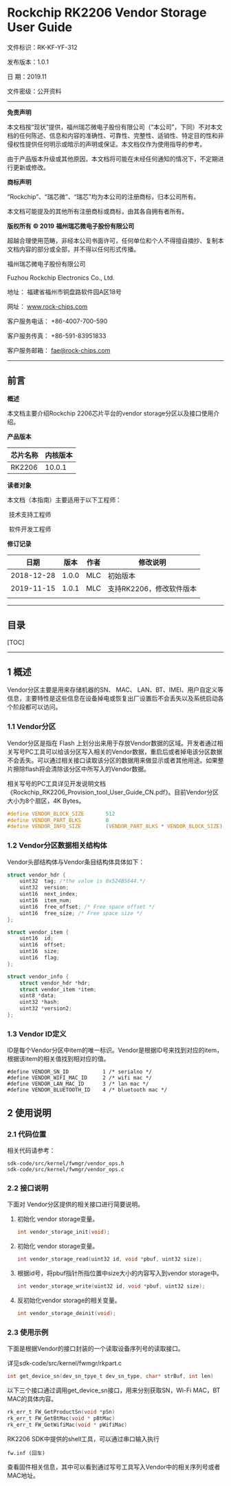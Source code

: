 # **Rockchip RK2206 Vendor Storage User Guide**

文件标识：RK-KF-YF-312

发布版本：1.0.1

日       期：2019.11

文件密级：公开资料

---

**免责声明**

本文档按“现状”提供，福州瑞芯微电子股份有限公司（“本公司”，下同）不对本文档的任何陈述、信息和内容的准确性、可靠性、完整性、适销性、特定目的性和非侵权性提供任何明示或暗示的声明或保证。本文档仅作为使用指导的参考。

由于产品版本升级或其他原因，本文档将可能在未经任何通知的情况下，不定期进行更新或修改。

**商标声明**

“Rockchip”、“瑞芯微”、“瑞芯”均为本公司的注册商标，归本公司所有。

本文档可能提及的其他所有注册商标或商标，由其各自拥有者所有。

**版权所有** **© 2019** **福州瑞芯微电子股份有限公司**

超越合理使用范畴，非经本公司书面许可，任何单位和个人不得擅自摘抄、复制本文档内容的部分或全部，并不得以任何形式传播。

福州瑞芯微电子股份有限公司

Fuzhou Rockchip Electronics Co., Ltd.

地址：     福建省福州市铜盘路软件园A区18号

网址：     www.rock-chips.com

客户服务电话： +86-4007-700-590

客户服务传真： +86-591-83951833

客户服务邮箱： fae@rock-chips.com

---

## **前言**

**概述**

本文档主要介绍Rockchip 2206芯片平台的vendor storage分区以及接口使用介绍。

**产品版本**

| **芯片名称** | **内核版本** |
| ------------ | ------------ |
| RK2206       | 10.0.1       |

**读者对象**

本文档（本指南）主要适用于以下工程师：

​        技术支持工程师

​        软件开发工程师

**修订记录**

| **日期**   | **版本** | **作者** | **修改说明**             |
| ---------- | -------- | -------- | ------------------------ |
| 2018-12-28 | 1.0.0    | MLC      | 初始版本                 |
| 2019-11-15 | 1.0.1    | MLC      | 支持RK2206，修改软件版本 |
|            |          |          |                          |

---

## **目录**

[TOC]

---

## **1 概述**

Vendor分区主要是用来存储机器的SN、 MAC、 LAN、BT、IMEI、用户自定义等信息，主要特性是这些信息在设备掉电或恢复出厂设置后不会丢失以及系统启动各个阶段都可以访问。

### **1.1 Vendor分区**

Vendor分区是指在 Flash 上划分出来用于存放Vendor数据的区域。开发者通过相关写号PC工具可以给该分区写入相关的Vendor数据，重启后或者掉电该分区数据不会丢失。可以通过相关接口读取该分区的数据用来做显示或者其他用途。如果整片擦除flash将会清除该分区中所写入的Vendor数据。

相关写号的PC工具详见开发说明文档《Rockchip_RK2206_Provision_tool_User_Guide_CN.pdf》。目前Vendor分区大小为8个扇区，4K Bytes。

```c
#define VENDOR_BLOCK_SIZE       512
#define VENDOR_PART_BLKS        8
#define VENDOR_INFO_SIZE        (VENDOR_PART_BLKS * VENDOR_BLOCK_SIZE)
```

### **1.2 Vendor分区数据相关结构体**

Vendor头部结构体与Vendor条目结构体具体如下：

```c
struct vendor_hdr {
    uint32	tag; /*the value is 0x524B5644.*/
    uint32	version;
    uint16	next_index;
    uint16	item_num;
    uint16	free_offset; /* Free space offset */
    uint16	free_size; /* Free space size */
};

struct vendor_item {
    uint16  id;
    uint16  offset;
    uint16  size;
    uint16  flag;
};

struct vendor_info {
    struct vendor_hdr *hdr;
    struct vendor_item *item;
    uint8 *data;
    uint32 *hash;
    uint32 *version2;
};
```

### **1.3 Vendor ID定义**

ID是每个Vendor分区中item的唯一标识。Vendor是根据ID号来找到对应的item，根据该item的相关值找到相对应的值。

```
#define VENDOR_SN_ID           1 /* serialno */
#define VENDOR_WIFI_MAC_ID     2 /* wifi mac */
#define VENDOR_LAN_MAC_ID      3 /* lan mac */
#define VENDOR_BLUETOOTH_ID    4 /* bluetooth mac */
```

## **2 使用说明**

### **2.1 代码位置**

相关代码请参考：

```
sdk-code/src/kernel/fwmgr/vendor_ops.h
sdk-code/src/kernel/fwmgr/vendor_ops.c
```

### **2.2 接口说明**

下面对 Vendor分区提供的相关接口进行简要说明。

1. 初始化 vendor storage变量。

   ```c
   int vendor_storage_init(void);
   ```

2. 初始化 vendor storage变量。

   ```c
   int vendor_storage_read(uint32 id, void *pbuf, uint32 size);
   ```

3. 根据id号，将pbuf指针所指位置中size大小的内容写入到vendor storage中。

   ```c
   int vendor_storage_write(uint32 id, void *pbuf, uint32 size);
   ```

4. 反初始化vendor storage的相关变量。

   ```c
   int vendor_storage_deinit(void);
   ```

### **2.3  使用示例**

下面是根据Vendor的接口封装的一个读取设备序列号的读取接口。

详见sdk-code/src/kernel/fwmgr/rkpart.c

```c
int get_device_sn(dev_sn_tpye_t dev_sn_type, char* strBuf, int len)
```

以下三个接口通过调用get_device_sn接口，用来分别获取SN，Wi-Fi MAC，BT MAC的具体内容。

```c
rk_err_t FW_GetProductSn(void *pSn)
rk_err_t FW_GetBtMac(void * pBtMac)
rk_err_t FW_GetWifiMac(void * pWifiMac)
```

RK2206 SDK中提供的shell工具，可以通过串口输入执行

```
fw.inf (回车)
```

查看固件相关信息，其中可以看到通过写号工具写入Vendor中的相关序列号或者MAC地址。
